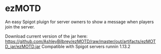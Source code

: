 # ezMOTD
An easy Spigot pluign for server owners to show a message when players join the server.

Download current version of the jar here: https://github.com/AshleyBilbrey/ezMOTD/raw/master/out/artifacts/ezMOTD_jar/ezMOTD.jar
Compatible with Spigot servers runnin 1.13.2
